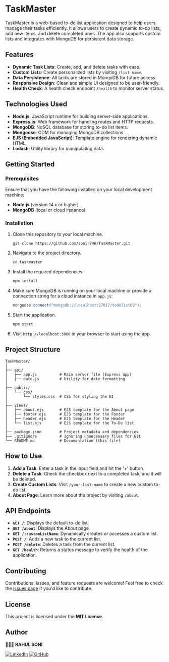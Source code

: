 # TaskMaster

TaskMaster is a web-based to-do list application designed to help users manage their tasks efficiently. It allows users to create dynamic to-do lists, add new items, and delete completed ones. The app also supports custom lists and integrates with MongoDB for persistent data storage.

## Features

- **Dynamic Task Lists**: Create, add, and delete tasks with ease.
- **Custom Lists**: Create personalized lists by visiting `/list-name`.
- **Data Persistence**: All tasks are stored in MongoDB for future access.
- **Responsive Design**: Clean and simple UI designed to be user-friendly.
- **Health Check**: A health check endpoint `/health` to monitor server status.

## Technologies Used

- **Node.js**: JavaScript runtime for building server-side applications.
- **Express.js**: Web framework for handling routes and HTTP requests.
- **MongoDB**: NoSQL database for storing to-do list items.
- **Mongoose**: ODM for managing MongoDB collections.
- **EJS (Embedded JavaScript)**: Template engine for rendering dynamic HTML.
- **Lodash**: Utility library for manipulating data.

## Getting Started

### Prerequisites

Ensure that you have the following installed on your local development machine:

- **Node.js** (version 14.x or higher)
- **MongoDB** (local or cloud instance)

### Installation

1. Clone this repository to your local machine.

   ```bash
   git clone https://github.com/sonir746/TaskMaster.git
   ```

2. Navigate to the project directory.

   ```bash
   cd taskmaster
   ```

3. Install the required dependencies.

   ```bash
   npm install
   ```

4. Make sure MongoDB is running on your local machine or provide a connection string for a cloud instance in `app.js`:

   ```js
   mongoose.connect("mongodb://localhost:27017/todolistDB");
   ```

5. Start the application.

   ```bash
   npm start
   ```

6. Visit `http://localhost:3000` in your browser to start using the app.

## Project Structure

```
TaskMaster/
│
├── api/
│   ├── app.js          # Main server file (Express app)
│   ├── date.js         # Utility for date formatting
│
├── public/
│   └── css/
│       └── styles.css  # CSS for styling the UI
│
├── views/
│   ├── about.ejs       # EJS template for the About page
│   ├── footer.ejs      # EJS template for the Footer
│   ├── header.ejs      # EJS template for the Header
│   └── list.ejs        # EJS template for the To-Do list
│
├── package.json        # Project metadata and dependencies
├── .gitignore          # Ignoring unnecessary files for Git
└── README.md           # Documentation (this file)
```

## How to Use

1. **Add a Task**: Enter a task in the input field and hit the '+' button.
2. **Delete a Task**: Check the checkbox next to a completed task, and it will be deleted.
3. **Create Custom Lists**: Visit `/your-list-name` to create a new custom to-do list.
4. **About Page**: Learn more about the project by visiting `/about`.

## API Endpoints

- **`GET /`**: Displays the default to-do list.
- **`GET /about`**: Displays the About page.
- **`GET /:customListName`**: Dynamically creates or accesses a custom list.
- **`POST /`**: Adds a new task to the current list.
- **`POST /delete`**: Deletes a task from the current list.
- **`GET /health`**: Returns a status message to verify the health of the application.

## Contributing

Contributions, issues, and feature requests are welcome! Feel free to check the [issues page](https://github.com/sonir746/TaskMaster/issues) if you'd like to contribute.

## License

This project is licensed under the **MIT License**.

## Author

👨🏻‍💻 **RAHUL SONI**

[![LinkedIn](https://img.shields.io/twitter/url?url=https%3A%2F%2Fwww.linkedin.com&style=social&logo=Linkedin&logoColor=White&label=LinkedIn&labelColor=blue&color=blue&cacheSeconds=3600)](https://www.linkedin.com/in/rahul-soni-004861227/)
[![GitHub](https://img.shields.io/twitter/url?url=https%3A%2F%2Fgithub.com%2F&style=social&logo=GitHub&logoColor=Black&label=GitHub&labelColor=abcdef&color=fedcba&cacheSeconds=3600)](https://github.com/sonir746)
